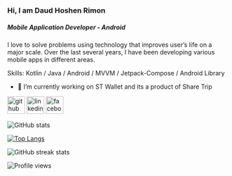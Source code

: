 ### Hi, I am Daud Hoshen Rimon
##### Mobile Application Developer - Android
I love to solve problems using technology that improves user’s life on a major scale. Over the last several years, I have been developing various mobile apps in different areas.

Skills: Kotlin / Java / Android / MVVM / Jetpack-Compose / Android Library

- 🔭 I’m currently working on ST Wallet and its a product of Share Trip 

[<img src='https://cdn.jsdelivr.net/npm/simple-icons@3.0.1/icons/github.svg' alt='github' height='40'>](https://github.com/daudhrimon)  [<img src='https://cdn.jsdelivr.net/npm/simple-icons@3.0.1/icons/linkedin.svg' alt='linkedin' height='40'>](https://www.linkedin.com/in/daud-hoshen-rimon-a526191a0/)  [<img src='https://cdn.jsdelivr.net/npm/simple-icons@3.0.1/icons/facebook.svg' alt='facebook' height='40'>](https://www.facebook.com/daudhrimon) 

![GitHub stats](https://github-readme-stats.vercel.app/api?username=daudhrimon&show_icons=true&count_private=true) 

[![Top Langs](https://github-readme-stats.vercel.app/api/top-langs/?username=daudhrimon)](https://github.com/anuraghazra/github-readme-stats)

![GitHub streak stats](https://github-readme-streak-stats.herokuapp.com/?user=daudhrimon)  

![Profile views](https://gpvc.arturio.dev/daudhrimon)
